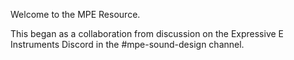 Welcome to the MPE Resource.

This began as a collaboration from discussion on the Expressive E Instruments Discord in the #mpe-sound-design channel.

